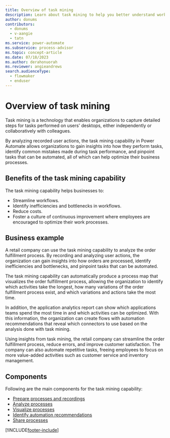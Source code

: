 ```yaml
---
title: Overview of task mining
description: Learn about task mining to help you better understand workflows and begin automating to reclaim time.
author: donums
contributors:
  - donums
  - v-aangie 
  - tatn
ms.service: power-automate
ms.subservice: process-advisor
ms.topic: concept-article
ms.date: 07/18/2023
ms.author: derahonuorah
ms.reviewer: angieandrews
search.audienceType: 
  - flowmaker
  - enduser
---
```


# Overview of task mining

Task mining is a technology that enables organizations to capture detailed steps for tasks performed on users' desktops, either independently or collaboratively with colleagues.

By analyzing recorded user actions, the task mining capability in Power Automate allows organizations to gain insights into how they perform tasks, identify common mistakes made during task performance, and pinpoint tasks that can be automated, all of which can help optimize their business processes.

## Benefits of the task mining capability

The task mining capability helps businesses to: 

- Streamline workflows.
- Identify inefficiencies and bottlenecks in workflows.
- Reduce costs.
- Foster a culture of continuous improvement where employees are encouraged to optimize their work processes.

## Business example

A retail company can use the task mining capability to analyze the order fulfillment process. By recording and analyzing user actions, the organization can gain insights into how orders are processed, identify inefficiencies and bottlenecks, and pinpoint tasks that can be automated.

The task mining capability can automatically produce a process map that visualizes the order fulfillment process, allowing the organization to identify which activities take the longest, how many variations of the order fulfillment process exist, and which variations and actions take the most time.

In addition, the application analytics report can show which applications teams spend the most time in and which activities can be optimized. With this information, the organization can create flows with automation recommendations that reveal which connectors to use based on the analysis done with task mining.

Using insights from task mining, the retail company can streamline the order fulfillment process, reduce errors, and improve customer satisfaction. The company can also automate repetitive tasks, freeing employees to focus on more value-added activities such as customer service and inventory management.

## Components

Following are the main components for the task mining capability:

- [Prepare processes and recordings](process-advisor-processes.md)
- [Analyze processes](process-advisor-analyze.md)
- [Visualize processes](process-advisor-visualize.md)
- [Identify automation recommendations](process-advisor-automation.md)
- [Share processes](process-advisor-share.md)

[!INCLUDE[footer-include](includes/footer-banner.md)]

